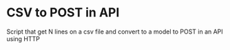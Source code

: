 # CSV to POST in API

Script that get N lines on a csv file and convert to a model to POST in an API using HTTP